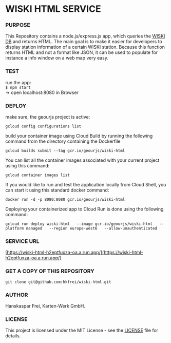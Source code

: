 # WISKI HTML SERVICE

### PURPOSE

This Repository contains a node.js/express.js app, which queries the [WISKI DB](https://www.innetag.ch/monitoring/wiski/#wiski) and returns HTML.
The main goal is to make it easier for developers to display station information of a certain
WISKI station. Because this function returns HTML and not a format like JSON, it can be used to populate
for instance a info window on a web map very easy.

### TEST

run the app:<br /> `$ npm start` <br />
-> open localhost:8080 in Browser

### DEPLOY

make sure, the geourjs project is active:<br />

```
gcloud config configurations list
```

build your container image using Cloud Build by running the following command from the directory containing the Dockerfile<br />

```
gcloud builds submit --tag gcr.io/geourjs/wiski-html
```

You can list all the container images associated with your current project using this command:

```
gcloud container images list
```

If you would like to run and test the application locally from Cloud Shell, you can start it using this standard docker command:

```
docker run -d -p 8080:8080 gcr.io/geourjs/wiski-html
```

Deploying your containerized app to Cloud Run is done using the following command:

```
gcloud run deploy wiski-html   --image gcr.io/geourjs/wiski-html   --platform managed   --region europe-west6   --allow-unauthenticated
```

### SERVICE URL

[https://wiski-html-h2eptfuxza-oa.a.run.app/](https://wiski-html-h2eptfuxza-oa.a.run.app/)

### GET A COPY OF THIS REPOSITORY

`git clone git@github.com:hkfrei/wiski-html.git`

### AUTHOR

Hanskaspar Frei, Karten-Werk GmbH.

### LICENSE

This project is licensed under the MIT License - see the [LICENSE](LICENSE) file for details.
